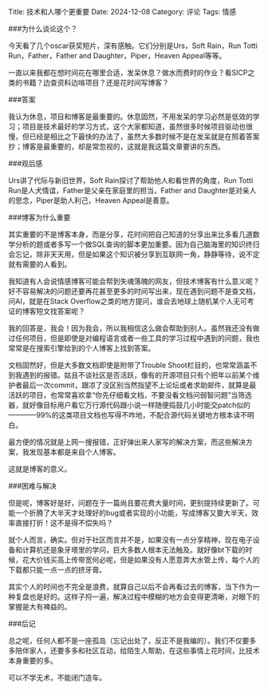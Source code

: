 Title: 技术和人哪个更重要
Date: 2024-12-08
Category: 评论
Tags: 情感

###为什么谈论这个？

今天看了几个oscar获奖短片，深有感触。它们分别是Urs，Soft Rain，Run Totti Run，Father，Father and Daughter，Piper，Heaven Appeal等等。

一直以来我都在想时间花在哪里合适，发呆休息？做水而费时的作业？看SICP之类的书籍？边查资料边啃项目？还是花时间写博客？

###答案

我认为休息，项目和博客是最重要的。休息固然，不用发呆的学习必然是低效的学习；项目是技术最好的学习方式，这个大家都知道，虽然很多时候项目驱动也很慢，但已经是相比之下最快的办法了，虽然大多数时候不是在发呆就是在照着答案抄；博客是最重要的，却是常忽视的，这就是我这篇文章要讲的东西。

###观后感

Urs讲了代际与新旧世界，Soft Rain探讨了帮助他人和看世界的角度，Run Totti Run是人犬情谊，Father是父亲在家庭里的担当，Father and Daughter是对亲人的思念，Piper是助人利己，Heaven Appeal是善意。

###博客为什么重要

其实重要的不是博客本身，而是分享，花时间把自己知道的分享出来比多看几道数学分析的题或者多写一个做SQL查询的脚本更加重要。因为自己脑海里的知识终归会忘记，除非天天用，但是如果这个知识被分享到互联网一角，静静等待，说不定就有需要的人看到。

我知道有人会说情感博客可能会帮到失魂落魄的网友，但技术博客有什么意义呢？好不容易解决的问题还要再花甚至更多的时间写出来，现在遇到问题不是查文档，问AI，就是在Stack Overflow之类的地方提问，谁会去地球上随机某个人无可考证的博客短文找答案呢？

我的回答是，我会！因为我会，所以我相信这么做会帮助到别人。虽然我还没有做过任何项目，但是即使是对编程语言或者一些工具的学习过程中遇到的问题，我也常常是在搜索引擎给到的个人博客上找到答案。

文档固然好，但是大多数文档即使是附带了Trouble Shoot栏目的，也常常涵盖不到我遇到的报错。姑且不谈社区是否活跃，像有的开源项目只有个把年以前某个维护者最后一次commit，跟凉了没区别当然指望不上论坛或者求助邮件，就算是最活跃的项目，也常常喜欢拿“你先仔细看文档，不要没看文档问弱智问题”当筛选器，就好像目标用户看它万行源代码跟小说一样随便捣鼓几小时能交patch似的————99%的这类项目文档也写得不咋地，不配合源代码关键地方根本读不明白。

最方便的情况就是上网一搜报错，正好弹出来人家写的解决方案，而这些解决方案，我发现基本都是来自个人博客。

这就是博客的意义。

###困难与解决

但是呢，博客好是好，问题在于一篇尚且要花费大量时间，更别提持续更新了。可能一个折腾了大半天才处理好的bug或者实现的小功能，写成博客又要大半天，效率直接打折！这不是得不偿失吗？

就个人而言，确实。但对于社区而言并不是，如果没有一点分享精神，现在电子设备和计算机还是象牙塔里的学问，巨大多数人根本无法触及。就好像bt下载的时候，花大价钱买高上传带宽何必呢，但是如果没有人愿意弄大水管上传，每个人的下载都只能一点一点的挤牙膏。

其实个人的时间也不完全是浪费，就算自己以后不会再看过去的博客，当下作为一种复盘也是好的。这样子捋一遍，解决过程中模糊的地方会变得更清晰，对眼下的掌握是大有裨益的。

###后记

总之呢，任何人都不是一座孤岛（忘记出处了，反正不是我编的）。我们不仅要多多陪伴家人，还要多多和社区互动，给陌生人帮助，在这些事情上花时间，比技术本身重要的多。

可以不学无术，不能闭门造车。